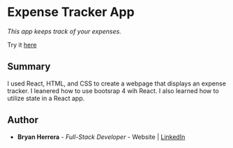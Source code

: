 # Expense Tracker App

*This app keeps track of your expenses.*

Try it [here](https://bcherrera14.github.io/calculator-app/)

<!-- <img src="./Calculator.PNG" alt="alt text" width="250px"> -->

## Summary

I used React, HTML, and CSS to create a webpage that displays an expense tracker. I leanered how to use bootsrap 4 wih React. I also learned how to utilize state in a React app.

## Author

* **Bryan Herrera** - *Full-Stack Developer* - Website | [LinkedIn](https://www.linkedin.com/in/herrerabryan/)  